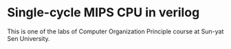 # Single-cycle MIPS CPU in verilog

This is one of the labs of Computer Organization Principle course at Sun-yat Sen University.



